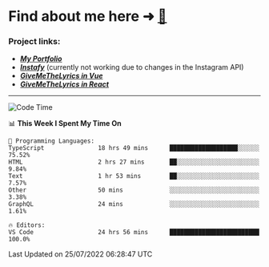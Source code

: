 # Find about me here ➜ [🧑](https://pauabella.dev)

### Project links:
- ***[My Portfolio](https://pauabella.dev)***
- ***[Instafy](https://instafy.me)*** (currently not working due to changes in the Instagram API)
- ***[GiveMeTheLyrics in Vue](https://lyrics.pauabella.dev)***
- ***[GiveMeTheLyrics in React](https://pauabella.dev/GiveMeTheLyrics)***

---
<!--START_SECTION:waka-->
![Code Time](http://img.shields.io/badge/Code%20Time-1%2C309%20hrs%2025%20mins-blue)

📊 **This Week I Spent My Time On** 

```text
💬 Programming Languages: 
TypeScript               18 hrs 49 mins      ███████████████████░░░░░░   75.52% 
HTML                     2 hrs 27 mins       ██░░░░░░░░░░░░░░░░░░░░░░░   9.84% 
Text                     1 hr 53 mins        ██░░░░░░░░░░░░░░░░░░░░░░░   7.57% 
Other                    50 mins             ░░░░░░░░░░░░░░░░░░░░░░░░░   3.38% 
GraphQL                  24 mins             ░░░░░░░░░░░░░░░░░░░░░░░░░   1.61%

🔥 Editors: 
VS Code                  24 hrs 56 mins      █████████████████████████   100.0%

```


 Last Updated on 25/07/2022 06:28:47 UTC
<!--END_SECTION:waka-->
